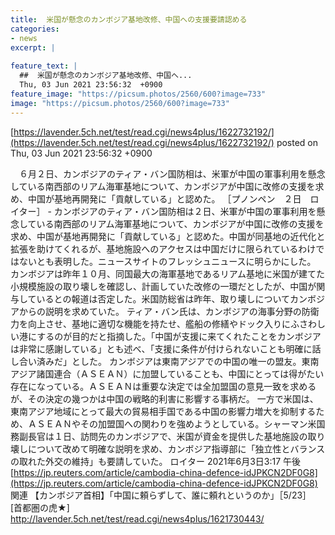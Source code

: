 ```yaml
---
title:  米国が懸念のカンボジア基地改修、中国への支援要請認める   
categories:
- news
excerpt: |
  
feature_text: |
  ##  米国が懸念のカンボジア基地改修、中国へ...
  Thu, 03 Jun 2021 23:56:32  +0900
feature_image: "https://picsum.photos/2560/600?image=733"
image: "https://picsum.photos/2560/600?image=733"
---
```


[https://lavender.5ch.net/test/read.cgi/news4plus/1622732192/](https://lavender.5ch.net/test/read.cgi/news4plus/1622732192/)
posted on Thu, 03 Jun 2021 23:56:32  +0900

<!--more-->

　６月２日、カンボジアのティア・バン国防相は、米軍が中国の軍事利用を懸念している南西部のリアム海軍基地について、カンボジアが中国に改修の支援を求め、中国が基地再開発に「貢献している」と認めた。 ［プノンペン　２日　ロイター］ - カンボジアのティア・バン国防相は２日、米軍が中国の軍事利用を懸念している南西部のリアム海軍基地について、カンボジアが中国に改修の支援を求め、中国が基地再開発に「貢献している」と認めた。中国が同基地の近代化と拡張を助けてくれるが、基地施設へのアクセスは中国だけに限られているわけではないとも表明した。ニュースサイトのフレッシュニュースに明らかにした。 カンボジアは昨年１０月、同国最大の海軍基地であるリアム基地に米国が建てた小規模施設の取り壊しを確認し、計画していた改修の一環だとしたが、中国が関与しているとの報道は否定した。米国防総省は昨年、取り壊しについてカンボジアからの説明を求めていた。 ティア・バン氏は、カンボジアの海事分野の防衛力を向上させ、基地に適切な機能を持たせ、艦船の修繕やドック入りにふさわしい港にするのが目的だと指摘した。「中国が支援に来てくれたことをカンボジアは非常に感謝している」とも述べ、「支援に条件が付けられないことも明確に話し合い済みだ」とした。 カンボジアは東南アジアでの中国の唯一の盟友。東南アジア諸国連合（ＡＳＥＡＮ）に加盟していることも、中国にとっては得がたい存在になっている。ＡＳＥＡＮは重要な決定では全加盟国の意見一致を求めるが、その決定の幾つかは中国の戦略的利害に影響する事柄だ。 一方で米国は、東南アジア地域にとって最大の貿易相手国である中国の影響力増大を抑制するため、ＡＳＥＡＮやその加盟国への関わりを強めようとしている。シャーマン米国務副長官は１日、訪問先のカンボジアで、米国が資金を提供した基地施設の取り壊しについて改めて明確な説明を求め、カンボジア指導部に「独立性とバランスの取れた外交の維持」も要請していた。 ロイター 2021年6月3日3:17 午後 [https://jp.reuters.com/article/cambodia-china-defence-idJPKCN2DF0G8](https://jp.reuters.com/article/cambodia-china-defence-idJPKCN2DF0G8) 関連 【カンボジア首相】「中国に頼らずして、誰に頼れというのか」［5/23］ [首都圏の虎★] http://lavender.5ch.net/test/read.cgi/news4plus/1621730443/
